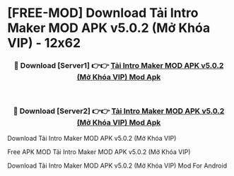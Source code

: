 # [FREE-MOD] Download Tải Intro Maker MOD APK v5.0.2 (Mở Khóa VIP) - 12x62


<div align="center">
<h3>🔴 Download [Server1] 👉👉 <a href="https://apk-comot.site?title=Tải_Intro_Maker_MOD_APK_v5.0.2_(Mở_Khóa_VIP)">Tải Intro Maker MOD APK v5.0.2 (Mở Khóa VIP) Mod Apk</a></h3><br>

<h3>🔴 Download [Server2] 👉👉 <a href="https://apk-comot.site?title=Tải_Intro_Maker_MOD_APK_v5.0.2_(Mở_Khóa_VIP)">Tải Intro Maker MOD APK v5.0.2 (Mở Khóa VIP) Mod Apk</a></h3>
</div>



Download Tải Intro Maker MOD APK v5.0.2 (Mở Khóa VIP) 

Free APK MOD Tải Intro Maker MOD APK v5.0.2 (Mở Khóa VIP) 

Download Tải Intro Maker MOD APK v5.0.2 (Mở Khóa VIP) Mod For Android
